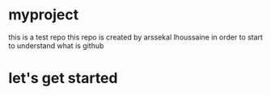 # myproject
this is a test repo
this repo is created by arssekal lhoussaine in order to start to understand what is github
<h1>let's get started</h1>
